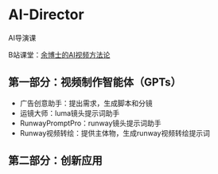 # AI-Director
AI导演课

B站课堂：[余博士的AI视频方法论](https://www.bilibili.com/cheese/play/ss29865)

## 第一部分：视频制作智能体（GPTs）
- 广告创意助手：提出需求，生成脚本和分镜
- 运镜大师：luma镜头提示词助手
- RunwayPromptPro：runway镜头提示词助手
- Runway视频转绘：提供主体物，生成runway视频转绘提示词

## 第二部分：创新应用
